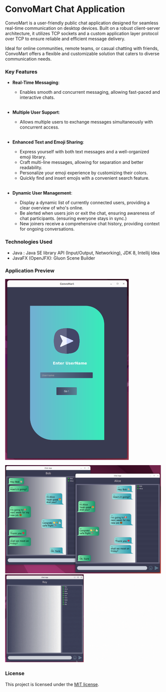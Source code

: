 # ConvoMart Chat Application
ConvoMart is a user-friendly public chat application designed for seamless real-time communication on desktop devices. Built on a robust client-server architecture, it utilizes TCP sockets and a custom application layer protocol over TCP to ensure reliable and efficient message delivery.

Ideal for online communities, remote teams, or casual chatting with friends, ConvoMart offers a flexible and customizable solution that caters to diverse communication needs.

### Key Features

- **Real-Time Messaging**: 
  - Enables smooth and concurrent messaging, allowing fast-paced and interactive chats.
<br><br>

- **Multiple User Support**: 
  - Allows multiple users to exchange messages simultaneously with concurrent access.
<br><br>
  
- **Enhanced Text and Emoji Sharing**:
	- Express yourself with both text messages and a well-organized emoji library.
	- Craft multi-line messages, allowing for separation and better readability.
	- Personalize your emoji experience by customizing their colors.
	- Quickly find and insert emojis with a convenient search feature.
<Br><br>
  
- **Dynamic User Management**:
	- Display a dynamic list of currently connected users, providing a clear overview of who's online.
	- Be alerted when users join or exit the chat, ensuring awareness of chat participants. (ensuring everyone stays in sync.)
	- New joiners receive a comprehensive chat history, providing context for ongoing conversations.


### Technologies Used
- Java : Java SE library API (Input/Output, Networking), JDK 8, Intellij Idea
- JavaFX (OpenJFX): Gluon Scene Builder

### Application Preview
<img src="asset/login-page.png" alt="Login Page" width="400"/>

![](asset/chat-view.png)
![](asset/emoji-pane.gif)

### License

This project is licensed under the [MIT license](LICENSE).
